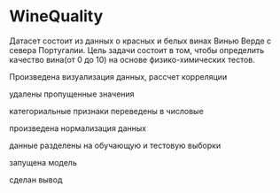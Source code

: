 # WineQuality
Датасет состоит из данных о красных и белых винах Винью Верде с севера Португалии. Цель задачи состоит в том, чтобы определить качество вина(от 0 до 10) на основе физико-химических тестов.

Произведена визуализация данных, рассчет корреляции

удалены пропущенные значения

категориальные признаки переведены в числовые

произведена нормализация данных

данные разделены на обучающую и тестовую выборки

запущена модель

сделан вывод
